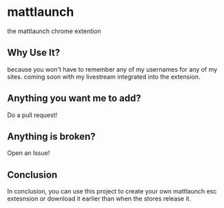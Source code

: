 # mattlaunch
the mattlaunch chrome extention

## Why Use It?
because you won't have to remember any of my usernames for any of my sites. coming soon with my livestream integrated into the extension. 

## Anything you want me to add?
Do a pull request!

## Anything is broken?
Open an Issue! 

## Conclusion
In conclusion, you can use this project to create your own mattlaunch esc extesnsion or download it earlier than when the stores release it.
